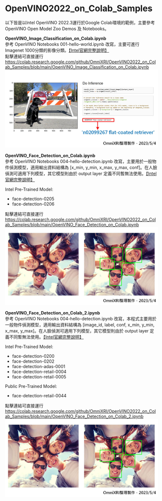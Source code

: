 # OpenVINO2022_on_Colab_Samples

以下皆是以Intel OpenVINO 2022.3運行於Google Colab環境的範例，主要參考OpenVINO Open Model Zoo Demos 及 Notebooks。

**OpenVINO_Image_Classification_on_Colab.ipynb**   
參考 OpenVINO Notebooks 001-hello-world.ipynb 改寫，主要可進行Imagenet 1000分類的影像分類。[【Intel官網完整說明】](https://docs.openvino.ai/latest/notebooks/001-hello-world-with-output.html)  
點擊連結可直接運行  
https://colab.research.google.com/github/OmniXRI/OpenVINO2022_on_Colab_Samples/blob/main/OpenVINO_Image_Classification_on_Colab.ipynb  
![](https://github.com/OmniXRI/OpenVINO2022_on_Colab_Samples/blob/main/images/image_classification_result_01.jpg)

**OpenVINO_Face_Detection_on_Colab.ipynb**  
參考 OpenVINO Notebooks 004-hello-detection.ipynb 改寫，主要用於一般物件偵測模型，適用輸出資料結構為 [x_min, y_min, x_max, y_max, conf]。在人臉偵測可適用下列模型，其它模型則由於 output layer 定義不同暫無法使用。[【Intel官網完整說明】](https://docs.openvino.ai/latest/notebooks/004-hello-detection-with-output.html)  

Intel Pre-Trained Model:
* face-detection-0205
* face-detection-0206  

點擊連結可直接運行  
https://colab.research.google.com/github/OmniXRI/OpenVINO2022_on_Colab_Samples/blob/main/OpenVINO_Face_Detection_on_Colab.ipynb
![](https://github.com/OmniXRI/OpenVINO2022_on_Colab_Samples/blob/main/images/face_detection_result_01.jpg)  

**OpenVINO_Face_Detection_on_Colab_2.ipynb**  
參考 OpenVINO Notebooks 004-hello-detection.ipynb 改寫，本程式主要用於一般物件偵測模型，適用輸出資料結構為 [image_id, label, conf, x_min, y_min, x_max, y_max]。在人臉偵測可適用下列模型，其它模型則由於 output layer 定義不同暫無法使用。[【Intel官網完整說明】](https://docs.openvino.ai/latest/notebooks/004-hello-detection-with-output.html)  

Intel Pre-Trained Model:  
* face-detection-0200
* face-detection-0202
* face-detection-adas-0001
* face-detection-retail-0004
* face-detection-retail-0005  

Public Pre-Trained Model:  
* face-detection-retail-0044  

點擊連結可直接運行  
https://colab.research.google.com/github/OmniXRI/OpenVINO2022_on_Colab_Samples/blob/main/OpenVINO_Face_Detection_on_Colab_2.ipynb
![](https://github.com/OmniXRI/OpenVINO2022_on_Colab_Samples/blob/main/images/face_detection_result_01.jpg)  
